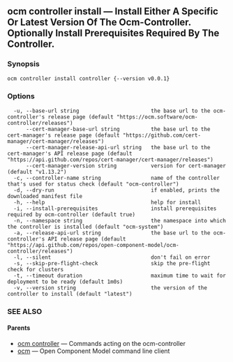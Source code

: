 ## ocm controller install &mdash; Install Either A Specific Or Latest Version Of The Ocm-Controller. Optionally Install Prerequisites Required By The Controller.

### Synopsis

```bash
ocm controller install controller {--version v0.0.1}
```

### Options

```text
  -u, --base-url string                       the base url to the ocm-controller's release page (default "https://ocm.software/ocm-controller/releases")
      --cert-manager-base-url string          the base url to the cert-manager's release page (default "https://github.com/cert-manager/cert-manager/releases")
      --cert-manager-release-api-url string   the base url to the cert-manager's API release page (default "https://api.github.com/repos/cert-manager/cert-manager/releases")
      --cert-manager-version string           version for cert-manager (default "v1.13.2")
  -c, --controller-name string                name of the controller that's used for status check (default "ocm-controller")
  -d, --dry-run                               if enabled, prints the downloaded manifest file
  -h, --help                                  help for install
  -i, --install-prerequisites                 install prerequisites required by ocm-controller (default true)
  -n, --namespace string                      the namespace into which the controller is installed (default "ocm-system")
  -a, --release-api-url string                the base url to the ocm-controller's API release page (default "https://api.github.com/repos/open-component-model/ocm-controller/releases")
  -l, --silent                                don't fail on error
  -s, --skip-pre-flight-check                 skip the pre-flight check for clusters
  -t, --timeout duration                      maximum time to wait for deployment to be ready (default 1m0s)
  -v, --version string                        the version of the controller to install (default "latest")
```

### SEE ALSO

#### Parents

* [ocm controller](ocm_controller.md)	 &mdash; Commands acting on the ocm-controller
* [ocm](ocm.md)	 &mdash; Open Component Model command line client


